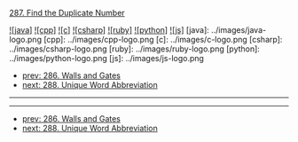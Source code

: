 [287. Find the Duplicate Number](https://leetcode.com/problems/find-the-duplicate-number/)

[![java]](../java/287-find-the-duplicate-number.md)
[![cpp]](../cpp/287-find-the-duplicate-number.md)
[![c]](../c/287-find-the-duplicate-number.md)
[![csharp]](../csharp/287-find-the-duplicate-number.md)
[![ruby]](../ruby/287-find-the-duplicate-number.md)
[![python]](../python/287-find-the-duplicate-number.md)
[![js]](../js/287-find-the-duplicate-number.md)
[java]: ../images/java-logo.png
[cpp]: ../images/cpp-logo.png
[c]: ../images/c-logo.png
[csharp]: ../images/csharp-logo.png
[ruby]: ../images/ruby-logo.png
[python]: ../images/python-logo.png
[js]: ../images/js-logo.png

- [prev: 286. Walls and Gates](286-walls-and-gates.md)
- [next: 288. Unique Word Abbreviation](288-unique-word-abbreviation.md)

---



---

- [prev: 286. Walls and Gates](286-walls-and-gates.md)
- [next: 288. Unique Word Abbreviation](288-unique-word-abbreviation.md)
